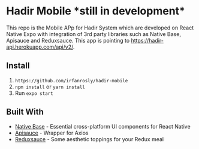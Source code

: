 # Hadir Mobile \*still in development\*

This repo is the Mobile APp for Hadir System which are developed on React Native Expo with integration of 3rd party libraries such as Native Base, Apisauce and Reduxsauce. This app is pointing to https://hadir-api.herokuapp.com/api/v2/.

## Install

1.  `https://github.com/irfanrosly/hadir-mobile`
2.  `npm install` or `yarn install`
3.  Run `expo start`

## Built With

- [Native Base](https://nativebase.io/) - Essential cross-platform UI components for React Native
- [Apisauce](https://github.com/infinitered/apisauce) - Wrapper for Axios
- [Reduxsauce](https://github.com/infinitered/reduxsauce) - Some aesthetic toppings for your Redux meal
